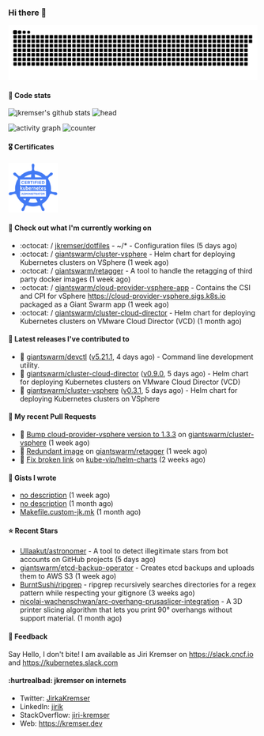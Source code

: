 ### Hi there 👋

![GitHub Snake](github-snake-dark.svg)

#### 📱 Code stats

![jkremser's github stats](https://github-readme-stats.vercel.app/api?username=jkremser&count_private=true&show_icons=true&hide_border=false&theme=tokyonight&title_color=5bcdec&bg_color=0d1117&border_radius=false) ![head](https://user-images.githubusercontent.com/535866/175570014-71166aaa-95f7-4a4f-869c-93a16481de4e.jpeg)


![activity graph](https://activity-graph.herokuapp.com/graph?username=jkremser&theme=react-dark)
![counter](https://komarev.com/ghpvc/?username=jkremser&color=5bcdec&style=for-the-badge)

#### 🎖 Certificates
<p align="left"><a href="https://www.credly.com/badges/8ca716d9-fa9b-42e6-b4a1-ad043baf5396/public_url">
<img src="https://raw.githubusercontent.com/cncf/artwork/master/other/cka/color/kubernetes-cka-color.png" alt="https://www.credly.com/badges/8ca716d9-fa9b-42e6-b4a1-ad043baf5396/public_url" width="100" height="100"/> </a>
</p>

#### 👷 Check out what I'm currently working on

- :octocat: / [jkremser/dotfiles](https://github.com/jkremser/dotfiles) - ~/*  -  Configuration files (5 days ago)
- :octocat: / [giantswarm/cluster-vsphere](https://github.com/giantswarm/cluster-vsphere) - Helm chart for deploying Kubernetes clusters on VSphere (1 week ago)
- :octocat: / [giantswarm/retagger](https://github.com/giantswarm/retagger) - A tool to handle the retagging of third party docker images (1 week ago)
- :octocat: / [giantswarm/cloud-provider-vsphere-app](https://github.com/giantswarm/cloud-provider-vsphere-app) - Contains the CSI and CPI for vSphere https://cloud-provider-vsphere.sigs.k8s.io packaged as a Giant Swarm app (1 week ago)
- :octocat: / [giantswarm/cluster-cloud-director](https://github.com/giantswarm/cluster-cloud-director) - Helm chart for deploying Kubernetes clusters on VMware Cloud Director (VCD) (1 month ago)

#### 🔭 Latest releases I've contributed to

- 🎉 [giantswarm/devctl](https://github.com/giantswarm/devctl) ([v5.21.1](https://github.com/giantswarm/devctl/releases/tag/v5.21.1), 4 days ago) - Command line development utility.
- 🎉 [giantswarm/cluster-cloud-director](https://github.com/giantswarm/cluster-cloud-director) ([v0.9.0](https://github.com/giantswarm/cluster-cloud-director/releases/tag/v0.9.0), 5 days ago) - Helm chart for deploying Kubernetes clusters on VMware Cloud Director (VCD)
- 🎉 [giantswarm/cluster-vsphere](https://github.com/giantswarm/cluster-vsphere) ([v0.3.1](https://github.com/giantswarm/cluster-vsphere/releases/tag/v0.3.1), 5 days ago) - Helm chart for deploying Kubernetes clusters on VSphere

#### 🔨 My recent Pull Requests

- 💪 [Bump cloud-provider-vsphere version to 1.3.3](https://github.com/giantswarm/cluster-vsphere/pull/42) on [giantswarm/cluster-vsphere](https://github.com/giantswarm/cluster-vsphere) (1 week ago)
- 💪 [Redundant image](https://github.com/giantswarm/retagger/pull/816) on [giantswarm/retagger](https://github.com/giantswarm/retagger) (1 week ago)
- 💪 [Fix broken link](https://github.com/kube-vip/helm-charts/pull/20) on [kube-vip/helm-charts](https://github.com/kube-vip/helm-charts) (2 weeks ago)

#### 📓 Gists I wrote

- [no description](https://gist.github.com/7fb07237a9c75a81cb03dd87ee181b13) (1 week ago)
- [no description](https://gist.github.com/c834be2ff7cbebd56b58adc4da237289) (1 month ago)
- [Makefile.custom-jk.mk](https://gist.github.com/672c558b85d471efd99da2235003f0f3) (1 month ago)

#### ⭐ Recent Stars

- [Ullaakut/astronomer](https://github.com/Ullaakut/astronomer) - A tool to detect illegitimate stars from bot accounts on GitHub projects (5 days ago)
- [giantswarm/etcd-backup-operator](https://github.com/giantswarm/etcd-backup-operator) - Creates etcd backups and uploads them to AWS S3 (1 week ago)
- [BurntSushi/ripgrep](https://github.com/BurntSushi/ripgrep) - ripgrep recursively searches directories for a regex pattern while respecting your gitignore (3 weeks ago)
- [nicolai-wachenschwan/arc-overhang-prusaslicer-integration](https://github.com/nicolai-wachenschwan/arc-overhang-prusaslicer-integration) - A 3D printer slicing algorithm that lets you print 90° overhangs without support material. (1 month ago)

#### 💬 Feedback

Say Hello, I don't bite! I am available as Jiri Kremser on https://slack.cncf.io and https://kubernetes.slack.com


#### :hurtrealbad: jkremser on internets

- Twitter: <a href="https://twitter.com/JirkaKremser">JirkaKremser</a>
- LinkedIn: <a href="https://www.linkedin.com/in/jirik/">jirik</a>
- StackOverflow: <a href="https://stackoverflow.com/users/1594980/jiri-kremser">jiri-kremser</a>
- Web: https://kremser.dev